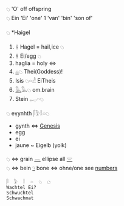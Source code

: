 𓆇 'O' off offspring  
𓆇 Ein 'Ei' 'one' 1 'van' 'bin' 'son of'  

𓆇 *Haigel  
 1. ᚺ Hagel = hail,ice  𓆇  
 2. ᚻ Ei/egg 𓆇  
 3. haglia = holy ⇔  
 4. [𓏏](𓏏)𓆇 Thei(Goddess)!  
 5. Isis 𓆇𓏏𓁐 EiTheis  
 6. [𓅓](𓅓)𓅓𓆇 om.brain  
 7. Stein 𓉻𓏏𓆇  

𓆇 eγynhth 𓋴𓅱𓎛𓏏𓆇  
  * gynth ⇔ [Genesis](Genesis)  
  * egg  
  * ei  
  * jaune ~ Eigelb (yolk)  


𓆇 ⇔ grain [𓂋](𓂋) ellipse all [𓎟](𓎟)  
𓆇 ⇔ bein [𓄹](𓄹) bone ⇔ ohne/one see [numbers](Numbers)  

```  
𓋴  𓅱  𓎛  𓏏  𓆇  𓐎  
Wachtel Ei?  
Schwuchtel  
Schwachmat  
```  